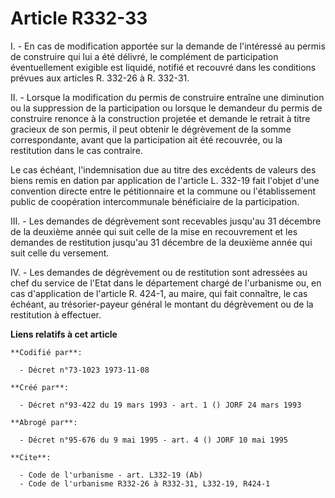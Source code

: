 # Article R332-33

I. - En cas de modification apportée sur la demande de l'intéressé au permis de construire qui lui a été délivré, le
complément de participation éventuellement exigible est liquidé, notifié et recouvré dans les conditions prévues aux articles
R. 332-26 à R. 332-31.

II. - Lorsque la modification du permis de construire entraîne une diminution ou la suppression de la participation ou
lorsque le demandeur du permis de construire renonce à la construction projetée et demande le retrait à titre gracieux de son
permis, il peut obtenir le dégrèvement de la somme correspondante, avant que la participation ait été recouvrée, ou la
restitution dans le cas contraire.

Le cas échéant, l'indemnisation due au titre des excédents de valeurs des biens remis en dation par application de l'article
L. 332-19 fait l'objet d'une convention directe entre le pétitionnaire et la commune ou l'établissement public de coopération
intercommunale bénéficiaire de la participation.

III. - Les demandes de dégrèvement sont recevables jusqu'au 31 décembre de la deuxième année qui suit celle de la mise en
recouvrement et les demandes de restitution jusqu'au 31 décembre de la deuxième année qui suit celle du versement.

IV. - Les demandes de dégrèvement ou de restitution sont adressées au chef du service de l'Etat dans le département chargé de
l'urbanisme ou, en cas d'application de l'article R. 424-1, au maire, qui fait connaître, le cas échéant, au trésorier-payeur
général le montant du dégrèvement ou de la restitution à effectuer.

**Liens relatifs à cet article**

	**Codifié par**:

	  - Décret n°73-1023 1973-11-08

	**Créé par**:

	  - Décret n°93-422 du 19 mars 1993 - art. 1 () JORF 24 mars 1993

	**Abrogé par**:

	  - Décret n°95-676 du 9 mai 1995 - art. 4 () JORF 10 mai 1995

	**Cite**:

	  - Code de l'urbanisme - art. L332-19 (Ab)
	  - Code de l'urbanisme R332-26 à R332-31, L332-19, R424-1
